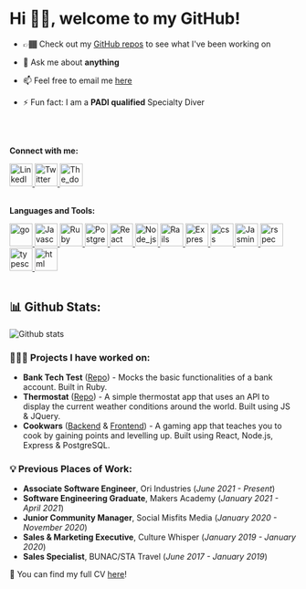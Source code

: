 # Hi 👋🏾, welcome to my GitHub! 





- 👉🏾 Check out my [GitHub repos](https://github.com/rhc07?tab=repositories) to see what I've been working on <br />


- 💬 Ask me about **anything**


- 📫 Feel free to email me [here](mailto:rorieclarke@gmail.com)


- ⚡ Fun fact: I am a **PADI qualified** Specialty Diver    
<br />
<br />

**Connect with me:**

<a href=https://www.linkedin.com/in/rorieclarke>
  <img alt="LinkedIn" height="40" src="https://upload.wikimedia.org/wikipedia/commons/thumb/c/ca/LinkedIn_logo_initials.png/768px-LinkedIn_logo_initials.png"/>
</a>

<a href=https://twitter.com/clarke_rorie>
  <img alt="Twitter" height="40" src="https://cdn4.iconfinder.com/data/icons/social-media-icons-the-circle-set/48/twitter_circle-512.png"/>
</a>

<a href=https://the-dots.com/users/rorie-clarke-218460>
  <img alt="The_dots" height="40" src="https://pbs.twimg.com/profile_images/1273236983138201600/S3RdlKhx.jpg"/>
</a>

<br />
<br />

**Languages and Tools:**

<a href=https://go.dev///>
  <img alt="go" height="40" src="https://pbs.twimg.com/profile_images/554798224154701824/mWd3laxO_400x400.png"/>
</a>

<a href="https://www.javascript.com/">
  <img alt="Javascript" height="40" src="https://raw.githubusercontent.com/shinokada/shinokada/master/assets/javascript.png"/>
</a>

<a href="https://www.ruby-lang.org/en/">
  <img alt="Ruby" height="40" src="https://upload.wikimedia.org/wikipedia/commons/7/73/Ruby_logo.svg"/>
</a>

<a href=https://www.postgresql.org/>
  <img alt="Postgres" height="40" src="https://upload.wikimedia.org/wikipedia/commons/2/29/Postgresql_elephant.svg"/>
</a>

<a href=https://reactjs.org>
  <img alt="React" height="40" src="https://mildaintrainings.com/wp-content/uploads/2017/11/react-logo.png"/>
</a>

<a href=https://nodejs.org/en/>
  <img alt="Node_js" height="40" src="https://encrypted-tbn0.gstatic.com/images?q=tbn:ANd9GcQ8ZvXAFs02fg19pmpZiXpnFAi_1zaUqVQRjrcGNWMV40TvD5n_jBPRX1CFtw43Y_onExE&usqp=CAU"/>
</a>

<a href=https://rubyonrails.org/>
  <img alt="Rails" height="40" src="https://e7.pngegg.com/pngimages/782/228/png-clipart-ruby-on-rails-rubygems-amazon-dynamodb-ruby-text-logo-thumbnail.png"/>
</a>

<a href=https://expressjs.com/>
  <img alt="Express" height="40" src="https://www.pngfind.com/pngs/m/136-1363736_express-js-icon-png-transparent-png.png"/>
</a>

<a href=https://www.w3schools.com/css/>
  <img alt="css" height="40" src="https://upload.wikimedia.org/wikipedia/commons/thumb/d/d5/CSS3_logo_and_wordmark.svg/1200px-CSS3_logo_and_wordmark.svg.png"/>
</a>

<a href=https://jasmine.github.io/>
  <img alt="Jasmine" height="40" src="https://upload.wikimedia.org/wikipedia/en/thumb/2/22/Logo_jasmine.svg/1200px-Logo_jasmine.svg.png"/>
</a>

<a href=https://rspec.info/>
  <img alt="rspec" height="40" src="https://rspec.info/images/logo_ogp.png"/>
</a>

<a href=https://www.typescriptlang.org/>
  <img alt="typescript" height="40" src="https://upload.wikimedia.org/wikipedia/commons/thumb/4/4c/Typescript_logo_2020.svg/1200px-Typescript_logo_2020.svg.png"/>
</a>

<a href=https://www.w3schools.com/html//>
  <img alt="html" height="40" src="https://upload.wikimedia.org/wikipedia/commons/thumb/6/61/HTML5_logo_and_wordmark.svg/1200px-HTML5_logo_and_wordmark.svg.png"/>
</a>

<br />
<br />

## 📊 Github Stats:

![Github stats](https://github-readme-stats.vercel.app/api?username=rhc07&theme=highcontrast&show_icons=true&count_private=true)

### 👨🏾‍💻 Projects I have worked on:

- **Bank Tech Test** ([Repo](https://github.com/rhc07/bank-tech-test)) - Mocks the basic functionalities of a bank account. Built in Ruby.
- **Thermostat** ([Repo](https://github.com/rhc07/thermostat.js)) - A simple thermostat app that uses an API to display the current weather conditions around the world. Built using JS & JQuery.
- **Cookwars** ([Backend](https://github.com/joneslee111/final-project-backend) & [Frontend](https://github.com/raf-swiderski/final-project-frontend)) - A gaming app that teaches you to cook by gaining points and levelling up. Built using React, Node.js, Express & PostgreSQL.


### 💡 Previous Places of Work:

- **Associate Software Engineer**, Ori Industries (_June 2021 - Present_)
- **Software Engineering Graduate**, Makers Academy (_January 2021 - April 2021_)
- **Junior Community Manager**, Social Misfits Media (_January 2020 - November 2020_)
- **Sales & Marketing Executive**, Culture Whisper (_January 2019 - January 2020_)
- **Sales Specialist**, BUNAC/STA Travel (_June 2017 - January 2019_)

📝 You can find my full CV [here](https://github.com/rhc07/CV)!


